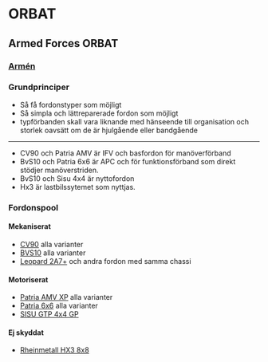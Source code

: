 # ORBAT

## Armed Forces ORBAT

### [Armén](/Svenska%20Armén/Arméstaben.md)



### Grundprinciper

* Så få fordonstyper som möjligt
* Så simpla och lättreparerade fordon som möjligt
* typförbanden skall vara liknande med hänseende till organisation och storlek oavsätt om de är hjulgående eller bandgående
---
* CV90 och Patria AMV är IFV och basfordon för manöverförband
* BvS10 och Patria 6x6 är APC och för funktionsförband som direkt stödjer manöverstriden.
* BvS10 och Sisu 4x4 är nyttofordon
* Hx3 är lastbilssytemet som nyttjas.

### Fordonspool

#### Mekaniserat

* [CV90](https://www.baesystems.com/en/product/cv90) alla varianter
* [BVS10](https://www.baesystems.com/en-us/product/bvs10) alla varianter
* [Leopard 2A7+](https://www.knds.de/en/systems-products/tracked-vehicles/main-battle-tank/leopard-2-a7/) och andra fordon med samma chassi

#### Motoriserat

* [Patria AMV XP](https://www.patriagroup.com/products-and-services/protected-mobility-and-defence-systems/vehicles/patria-amv-xp-number-1-in-the-battlefield) alla varianter
* [Patria 6x6](https://www.patriagroup.com/products-and-services/protected-mobility-and-defence-systems/vehicles/patria-6x6) alla varianter
* [SISU GTP 4x4 GP](https://sisuauto.com/en/gtp-4x4/)

#### Ej skyddat

* [Rheinmetall HX3 8x8](https://www.rheinmetall.com/en/products/logistic-vehicles/military-trucks/hx3-generation)
